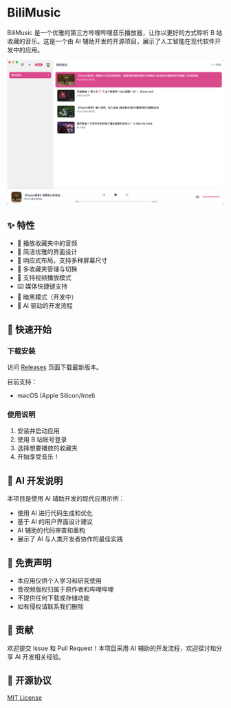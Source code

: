 # BiliMusic

BiliMusic 是一个优雅的第三方哔哩哔哩音乐播放器，让你以更好的方式聆听 B 站收藏的音乐。这是一个由 AI 辅助开发的开源项目，展示了人工智能在现代软件开发中的应用。

![BiliMusic Screenshot](./screenshots/app.png)

## ✨ 特性

- 🎵 播放收藏夹中的音频
- 🎨 简洁优雅的界面设计
- 📱 响应式布局，支持多种屏幕尺寸
- 🔄 多收藏夹管理与切换
- 🎯 支持视频播放模式
- ⌨️ 媒体快捷键支持
- 🌙 暗黑模式（开发中）
- 🤖 AI 驱动的开发流程

## 🚀 快速开始

### 下载安装

访问 [Releases](https://github.com/609529897/bilibili_music/releases) 页面下载最新版本。

目前支持：
- macOS (Apple Silicon/Intel)

### 使用说明

1. 安装并启动应用
2. 使用 B 站账号登录
3. 选择想要播放的收藏夹
4. 开始享受音乐！

## 🤖 AI 开发说明

本项目是使用 AI 辅助开发的现代应用示例：

- 使用 AI 进行代码生成和优化
- 基于 AI 的用户界面设计建议
- AI 辅助的代码审查和重构
- 展示了 AI 与人类开发者协作的最佳实践

## 📝 免责声明

- 本应用仅供个人学习和研究使用
- 音视频版权归属于原作者和哔哩哔哩
- 不提供任何下载或存储功能
- 如有侵权请联系我们删除

## 🤝 贡献

欢迎提交 Issue 和 Pull Request！本项目采用 AI 辅助的开发流程，欢迎探讨和分享 AI 开发相关经验。

## 📜 开源协议

[MIT License](./LICENSE)
